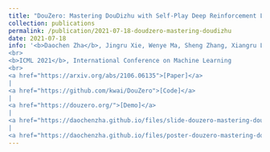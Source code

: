```yaml
---
title: "DouZero: Mastering DouDizhu with Self-Play Deep Reinforcement Learning"
collection: publications
permalink: /publication/2021-07-18-doudzero-mastering-doudizhu
date: 2021-07-18
info: '<b>Daochen Zha</b>, Jingru Xie, Wenye Ma, Sheng Zhang, Xiangru Lian, Xia Hu, Ji Liu
<br>
<b>ICML 2021</b>, International Conference on Machine Learning
<br>
<a href="https://arxiv.org/abs/2106.06135">[Paper]</a>
|
<a href="https://github.com/kwai/DouZero">[Code]</a>
|
<a href="https://douzero.org/">[Demo]</a>
|
<a href="https://daochenzha.github.io/files/slide-douzero-mastering-doudizhu.pdf">[Slide]</a>
|
<a href="https://daochenzha.github.io/files/poster-douzero-mastering-doudizhu.pdf">[Poster]</a>'
---
```


